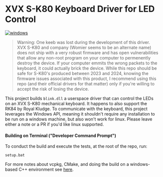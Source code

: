 # XVX S-K80 Keyboard Driver for LED Control

[![windows](https://github.com/TheNotary/keyboard_driver_sk80/actions/workflows/windows.yml/badge.svg)](https://github.com/TheNotary/keyboard_driver_sk80/actions/workflows/windows.yml)

> Warning: One keeb was lost during the development of this driver.  XVX S-K80 and company (Womier seems to be an alternate name) does not ship with a very robust firmware and has open vulnerabilities that allow any non-root program on your computer to permenently destroy the device.  If your computer emmits the wrong packets to the keyboard, it could actually brick the device.  While this repo should be safe for S-K80's produced between 2023 and 2024, knowing the firmware issues associated with this product, I recommend using this repo (and their official drivers for that matter) only if you're willing to accept the risk of losing the device.

This project builds `blink.dll` a userspace driver that can control the LEDs on an XVX S-K80 mechanical keyboard.  It happens to also support the RK84 by Royal Kludge.
To communicate with the keyboard, this project leverages the Windows API, meaning it shouldn't require any installation to be run on a windows machine, but also won't work for linux.  Please leave either a note or a PR if you'd like linux supported.


#### Building on Terminal ("Developer Command Prompt")

To conduct the build and execute the tests, at the root of the repo, run:

```
setup.bat
```

For more notes about vcpkg, CMake, and doing the build on a windows-based C++ environment see [here](docs/env_setup_and_building.md).
